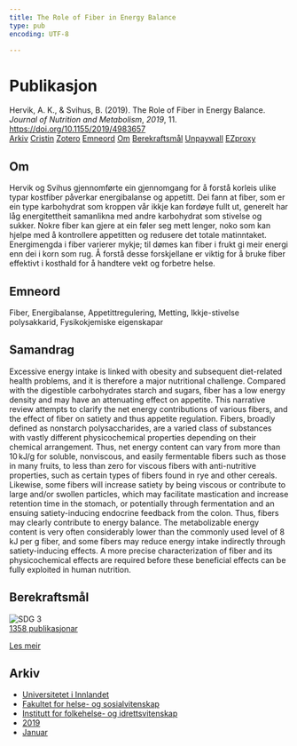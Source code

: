 ```yaml
---
title: The Role of Fiber in Energy Balance
type: pub
encoding: UTF-8

---
```

<h1>Publikasjon</h1>
<article id="csl-bib-container-Z3K2Z5FZ" class="csl-bib-container">
  <div class="csl-bib-body"> <div class="csl-entry">Hervik, A. K., &#38; Svihus, B. (2019). The Role of Fiber in Energy Balance. <i>Journal of Nutrition and Metabolism</i>, <i>2019</i>, 11. <a href="https://doi.org/10.1155/2019/4983657">https://doi.org/10.1155/2019/4983657</a></div> </div>
  <div class="csl-bib-buttons">
    <a href="#taxonomy-article-Z3K2Z5FZ" alt="archive" class="csl-bib-button">Arkiv</a>
    <a href="https://app.cristin.no/results/show.jsf?id=1662699" alt="Cristin" class="csl-bib-button">Cristin</a>
    <a href="http://zotero.org/groups/5881554/items/Z3K2Z5FZ" alt="Zotero" class="csl-bib-button">Zotero</a>
    <a href="#keywords-article-Z3K2Z5FZ" alt="keywords" class="csl-bib-button">Emneord</a>
    <a href="#about-article-Z3K2Z5FZ" alt="about_pub" class="csl-bib-button">Om</a>
    <a href="#sdg-article-Z3K2Z5FZ" alt="sdg" class="csl-bib-button">Berekraftsmål</a>
    <a href="https://doi.org/10.1155/2019/4983657" alt="Unpaywall" class="csl-bib-button">Unpaywall</a>
    <a href="https://doi.org/10.1155/2019/4983657" alt="EZproxy" class="csl-bib-button">EZproxy</a>
  </div>
  <div id="csl-bib-meta-container-Z3K2Z5FZ"></div>
</article>
<div id="csl-bib-meta-Z3K2Z5FZ" class="csl-bib-meta">
  <article id="about-article-Z3K2Z5FZ" class="about_pub-article">
    <h1>Om</h1>
    Hervik og Svihus gjennomførte ein gjennomgang for å forstå korleis ulike typar kostfiber påverkar energibalanse og appetitt. Dei fann at fiber, som er ein type karbohydrat som kroppen vår ikkje kan fordøye fullt ut, generelt har låg energitettheit samanlikna med andre karbohydrat som stivelse og sukker. Nokre fiber kan gjere at ein føler seg mett lenger, noko som kan hjelpe med å kontrollere appetitten og redusere det totale matinntaket. Energimengda i fiber varierer mykje; til dømes kan fiber i frukt gi meir energi enn dei i korn som rug. Å forstå desse forskjellane er viktig for å bruke fiber effektivt i kosthald for å handtere vekt og forbetre helse.
  </article>
  <article id="keywords-article-Z3K2Z5FZ" class="keywords-article">
    <h1>Emneord</h1>
    Fiber, Energibalanse, Appetittregulering, Metting, Ikkje-stivelse polysakkarid, Fysikokjemiske eigenskapar
  </article>
  <article id="abstract-article-Z3K2Z5FZ" class="abstract-article">
    <h1>Samandrag</h1>
    Excessive energy intake is linked with obesity and subsequent diet-related health problems, and it is therefore a major nutritional challenge. Compared with the digestible carbohydrates starch and sugars, fiber has a low energy density and may have an attenuating effect on appetite. This narrative review attempts to clarify the net energy contributions of various fibers, and the effect of fiber on satiety and thus appetite regulation. Fibers, broadly defined as nonstarch polysaccharides, are a varied class of substances with vastly different physicochemical properties depending on their chemical arrangement. Thus, net energy content can vary from more than 10 kJ/g for soluble, nonviscous, and easily fermentable fibers such as those in many fruits, to less than zero for viscous fibers with anti-nutritive properties, such as certain types of fibers found in rye and other cereals. Likewise, some fibers will increase satiety by being viscous or contribute to large and/or swollen particles, which may facilitate mastication and increase retention time in the stomach, or potentially through fermentation and an ensuing satiety-inducing endocrine feedback from the colon. Thus, fibers may clearly contribute to energy balance. The metabolizable energy content is very often considerably lower than the commonly used level of 8 kJ per g fiber, and some fibers may reduce energy intake indirectly through satiety-inducing effects. A more precise characterization of fiber and its physicochemical effects are required before these beneficial effects can be fully exploited in human nutrition.
  </article>
  <article id="sdg-article-Z3K2Z5FZ" class="sdg-article">
    <h1>Berekraftsmål</h1>
    <div class="sdg-container"><div id="sdg3" class="sdg">
        <img src="{{< params subfolder >}}images/sdg/sdg03_nn.png" class="image" alt="SDG 3">
        <div class="sdg-overlay">
          <a href="{{< params subfolder >}}nn/archive/?sdg=3#archive" class="sdg-publication-count"><span>1358</span> publikasjonar</a>
          <p><a href="https://fn.no/om-fn/fns-baerekraftsmaal/god-helse-og-livskvalitet?lang=nno-NO" class="sdg-read-more">Les meir</a></p>
        </div>
      </div></div>
  </article>
  <article id="taxonomy-article-Z3K2Z5FZ" class="taxonomy-article">
    <h1>Arkiv</h1>
    <ul>
      <li><a href="{{< params subfolder >}}nn/archive/?key=3DCRN523">Universitetet i Innlandet</a></li>
      <li><a href="{{< params subfolder >}}nn/archive/?key=IDKFS3MX">Fakultet for helse- og sosialvitenskap</a></li>
      <li><a href="{{< params subfolder >}}nn/archive/?key=FJXE3Z8X">Institutt for folkehelse- og idrettsvitenskap</a></li>
      <li><a href="{{< params subfolder >}}nn/archive/?key=MXF6ZEHK">2019</a></li>
      <li><a href="{{< params subfolder >}}nn/archive/?key=NHB4FPNW">Januar</a></li>
    </ul>
  </article>
</div>
